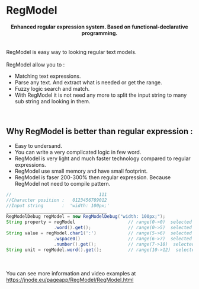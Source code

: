 # RegModel 


<div style="text-align: center;font-weight: bold;" >Enhanced regular expression system. Based on functional-declarative programming.</div>

<br>
<br>RegModel is easy way to looking regular text models.
<br>
<br>RegModel allow you to :
<ul> 
  <li>Matching text expressions.</li>
  <li>Parse any text. And extract what is needed or get the range.</li>
  <li>Fuzzy logic search and match.</li>
  <li>With RegModel it is not need any more to split the input string to many sub string and looking in them.
	</li>
</ul>

<br>

## Why RegModel is better than regular expression :
- Easy to undersand.
- You can write a very complicated logic in few word.</li>
- RegModel is very light and much faster technology compared to regular expressions.</li>
- RegModel use small memory and have small footprint.</li>
- RegModel is faser 200-300% then regular expression. Because RegModel not need to compile pattern.</li>



```java
//                                 111
//Character position :   0123456789012
//Input string       :  'width: 100px;'
______________________________________
RegModelDebug regModel = new RegModelDebug("width: 100px;");
String property = regModel                    // range(0->0)  selected model ''
                  .word().get();              // range(0->5)  selected model 'width'
String value = regModel.char1(':')            // range(5->6)  selected model ':'
                  .wspace0()                  // range(6->7)  selected model ' '
                  .number().get();            // range(7->10)  selected model '100'
String unit = regModel.word().get();          // range(10->12)  selected model 'px'

```

<br>
<br>You can see more information and video examples at <a href="https://jnode.eu/pageapp/RegModel/RegModel.html?from=github">https://jnode.eu/pageapp/RegModel/RegModel.html</a>
